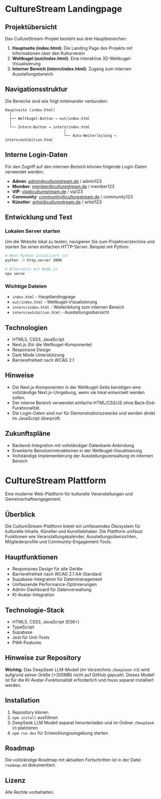 # CultureStream Landingpage

## Projektübersicht

Das CultureStream-Projekt besteht aus drei Hauptbereichen:

1. **Hauptseite (index.html)**: Die Landing Page des Projekts mit Informationen über den Kulturverein
2. **Weltkugel (out/index.html)**: Eine interaktive 3D-Weltkugel-Visualisierung
3. **Interner Bereich (intern/index.html)**: Zugang zum internen Ausstellungsbereich

## Navigationsstruktur

Die Bereiche sind wie folgt miteinander verbunden:

```
Hauptseite (index.html)
  │
  ├── Weltkugel-Button → out/index.html
  │    
  └── Intern-Button → intern/index.html
                           │
                           └── Auto-Weiterleitung → intern/exhibition.html
```

## Interne Login-Daten

Für den Zugriff auf den internen Bereich können folgende Login-Daten verwendet werden:

- **Admin**: admin@culturestream.de / admin123
- **Member**: member@culturestream.de / member123
- **VIP**: vip@culturestream.de / vip123
- **Community**: community@culturestream.de / community123
- **Künstler**: artist@culturestream.de / artist123

## Entwicklung und Test

### Lokalen Server starten

Um die Website lokal zu testen, navigieren Sie zum Projektverzeichnis und starten Sie einen einfachen HTTP-Server. Beispiel mit Python:

```bash
# Wenn Python installiert ist
python -m http.server 3000

# Alternativ mit Node.js
npx serve
```

### Wichtige Dateien

- `index.html` - Hauptlandingpage
- `out/index.html` - Weltkugel-Visualisierung
- `intern/index.html` - Weiterleitung zum internen Bereich
- `intern/exhibition.html` - Ausstellungsübersicht

## Technologien

- HTML5, CSS3, JavaScript
- Next.js (für die Weltkugel-Komponente)
- Responsive Design
- Dark Mode Unterstützung
- Barrierefreiheit nach WCAG 2.1

## Hinweise

- Die Next.js-Komponenten in der Weltkugel-Seite benötigen eine vollständige Next.js-Umgebung, wenn sie lokal entwickelt werden sollen.
- Der interne Bereich verwendet einfache HTML/CSS/JS ohne Back-End-Funktionalität.
- Die Login-Daten sind nur für Demonstrationszwecke und werden direkt im JavaScript überprüft.

## Zukunftspläne

- Backend-Integration mit vollständiger Datenbank-Anbindung
- Erweiterte Benutzerinteraktionen in der Weltkugel-Visualisierung
- Vollständige Implementierung der Ausstellungsverwaltung im internen Bereich

# CultureStream Plattform

Eine moderne Web-Plattform für kulturelle Veranstaltungen und Gemeinschaftsengagement.

## Überblick

Die CultureStream-Plattform bietet ein umfassendes Ökosystem für kulturelle Inhalte, Künstler und Kunstliebhaber. Die Plattform umfasst Funktionen wie Veranstaltungskalender, Ausstellungsübersichten, Mitgliederprofile und Community-Engagement-Tools.

## Hauptfunktionen

- Responsives Design für alle Geräte
- Barrierefreiheit nach WCAG 2.1 AA-Standard
- Supabase-Integration für Datenmanagement
- Umfassende Performance-Optimierungen
- Admin-Dashboard für Datenverwaltung
- KI-Avatar-Integration

## Technologie-Stack

- HTML5, CSS3, JavaScript (ES6+)
- TypeScript
- Supabase
- Jest für Unit-Tests
- PWA-Features

## Hinweise zur Repository

**Wichtig:** Das DeepSeek LLM-Modell (im Verzeichnis `/DeepSeek-V3`) wird aufgrund seiner Größe (>300MB) nicht auf GitHub gepusht. Dieses Modell ist für die KI-Avatar-Funktionalität erforderlich und muss separat installiert werden.

## Installation

1. Repository klonen
2. `npm install` ausführen
3. DeepSeek LLM Modell separat herunterladen und im Ordner `/DeepSeek-V3` platzieren
4. `npm run dev` für Entwicklungsumgebung starten

## Roadmap

Die vollständige Roadmap mit aktuellen Fortschritten ist in der Datei `roadmap.md` dokumentiert.

## Lizenz

Alle Rechte vorbehalten. 